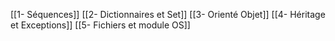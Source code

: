 [[1- Séquences]]
[[2- Dictionnaires et Set]]
[[3- Orienté Objet]]
[[4- Héritage et Exceptions]]
[[5- Fichiers et module OS]]
